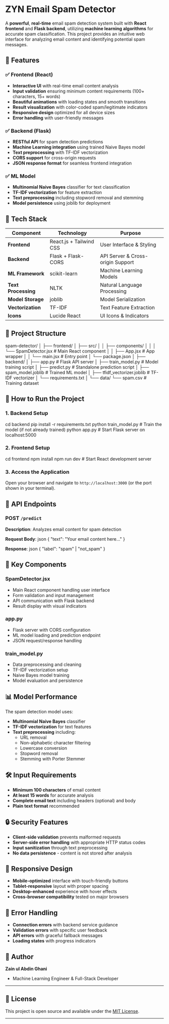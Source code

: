#  ZYN Email Spam Detector

A **powerful**, **real-time** email spam detection system built with **React frontend** and **Flask backend**, utilizing **machine learning algorithms** for accurate spam classification. This project provides an intuitive web interface for analyzing email content and identifying potential spam messages.


## 🚀 Features

### ✅ Frontend (React)
* **Interactive UI** with real-time email content analysis
* **Input validation** ensuring minimum content requirements (100+ characters, 15+ words)
* **Beautiful animations** with loading states and smooth transitions
* **Result visualization** with color-coded spam/legitimate indicators
* **Responsive design** optimized for all device sizes
* **Error handling** with user-friendly messages

### ✅ Backend (Flask)
* **RESTful API** for spam detection predictions
* **Machine Learning integration** using trained Naive Bayes model
* **Text preprocessing** with TF-IDF vectorization
* **CORS support** for cross-origin requests
* **JSON response format** for seamless frontend integration

### ✅ ML Model
* **Multinomial Naive Bayes** classifier for text classification
* **TF-IDF vectorization** for feature extraction
* **Text preprocessing** including stopword removal and stemming
* **Model persistence** using joblib for deployment


## 🧠 Tech Stack

| Component | Technology | Purpose |
|-----------|------------|---------|
| **Frontend** | React.js + Tailwind CSS | User Interface & Styling |
| **Backend** | Flask + Flask-CORS | API Server & Cross-origin Support |
| **ML Framework** | scikit-learn | Machine Learning Models |
| **Text Processing** | NLTK | Natural Language Processing |
| **Model Storage** | joblib | Model Serialization |
| **Vectorization** | TF-IDF | Text Feature Extraction |
| **Icons** | Lucide React | UI Icons & Indicators |



## 📁 Project Structure


spam-detector/
│
├── frontend/
│   ├── src/
│   │   ├── components/
│   │   │   └── SpamDetector.jsx    # Main React component
│   │   ├── App.jsx                 # App wrapper
│   │   └── main.jsx               # Entry point
│   └── package.json
│
├── backend/
│   ├── app.py                     # Flask API server
│   ├── train_model.py             # Model training script
│   ├── predict.py                 # Standalone prediction script
│   ├── spam_model.joblib          # Trained ML model
│   ├── tfidf_vectorizer.joblib    # TF-IDF vectorizer
│   └── requirements.txt
│
└── data/
    └── spam.csv                   # Training dataset


## 🎯 How to Run the Project

### 1. **Backend Setup**

cd backend
pip install -r requirements.txt
python train_model.py  # Train the model (if not already trained)
python app.py          # Start Flask server on localhost:5000


### 2. **Frontend Setup**

cd frontend
npm install
npm run dev           # Start React development server


### 3. **Access the Application**
Open your browser and navigate to `http://localhost:3000` (or the port shown in your terminal).


## 🔧 API Endpoints

### POST `/predict`
**Description**: Analyzes email content for spam detection

**Request Body**:
json
{
  "text": "Your email content here..."
}


**Response**:
  json
{
  "label": "spam" | "not_spam"
}


## 🎨 Key Components

### **SpamDetector.jsx**
- Main React component handling user interface
- Form validation and input management
- API communication with Flask backend
- Result display with visual indicators

### **app.py**
- Flask server with CORS configuration
- ML model loading and prediction endpoint
- JSON request/response handling

### **train_model.py**
- Data preprocessing and cleaning
- TF-IDF vectorization setup
- Naive Bayes model training
- Model evaluation and persistence



## 📊 Model Performance

The spam detection model uses:
- **Multinomial Naive Bayes** classifier
- **TF-IDF vectorization** for text features
- **Text preprocessing** including:
  - URL removal
  - Non-alphabetic character filtering
  - Lowercase conversion
  - Stopword removal
  - Stemming with Porter Stemmer


## 🛠️ Input Requirements

- **Minimum 100 characters** of email content
- **At least 15 words** for accurate analysis
- **Complete email text** including headers (optional) and body
- **Plain text format** recommended



## 🔒 Security Features

- **Client-side validation** prevents malformed requests
- **Server-side error handling** with appropriate HTTP status codes
- **Input sanitization** through text preprocessing
- **No data persistence** - content is not stored after analysis


## 📱 Responsive Design

- **Mobile-optimized** interface with touch-friendly buttons
- **Tablet-responsive** layout with proper spacing
- **Desktop-enhanced** experience with hover effects
- **Cross-browser compatibility** tested on major browsers



## 🚦 Error Handling

- **Connection errors** with backend service guidance
- **Validation errors** with specific user feedback
- **API errors** with graceful fallback messages
- **Loading states** with progress indicators



## 👤 Author

**Zain ul Abdin Ghani**
- Machine Learning Engineer & Full-Stack Developer


---

## 📄 License

This project is open source and available under the [MIT License](LICENSE).

---

